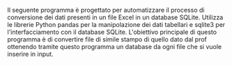 Il seguente programma è progettato per automatizzare il processo di conversione dei dati presenti 
in un file Excel in un database SQLite. Utilizza le librerie Python pandas per la manipolazione dei dati
tabellari e sqlite3 per l'interfacciamento con il database SQLite. L'obiettivo principale di questo
programma è di convertire file di simile stampo di quello dato dal prof ottenendo tramite questo 
programma un database da ogni file che si vuole inserire in input.
